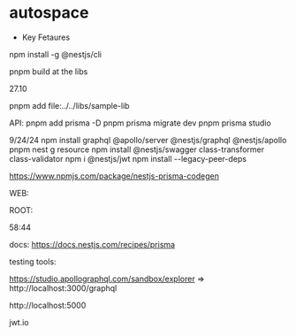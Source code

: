 # autospace

* Key Fetaures

npm install -g @nestjs/cli

pnpm build at the libs

27.10

pnpm add file:../../libs/sample-lib

API:
pnpm add prisma -D
pnpm prisma migrate dev
pnpm prisma studio

9/24/24
npm install graphql @apollo/server @nestjs/graphql @nestjs/apollo 
pnpm nest g resource
npm install @nestjs/swagger class-transformer class-validator
npm i @nestjs/jwt
npm install --legacy-peer-deps


https://www.npmjs.com/package/nestjs-prisma-codegen



WEB:

ROOT:

58:44


docs:
https://docs.nestjs.com/recipes/prisma


testing tools:

https://studio.apollographql.com/sandbox/explorer  =>  http://localhost:3000/graphql


http://localhost:5000

jwt.io

